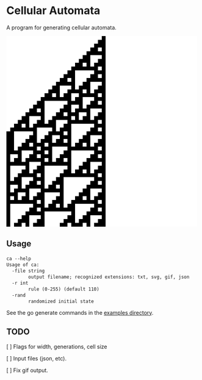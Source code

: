 # Cellular Automata

A program for generating cellular automata.

![example.svg](example/example.png "Example png")

## Usage

```
ca --help
Usage of ca:
  -file string
    	output filename; recognized extensions: txt, svg, gif, json
  -r int
    	rule (0-255) (default 110)
  -rand
    	randomized initial state
```

See the go generate commands in the [examples directory](example/example.go).

## TODO

[ ] Flags for width, generations, cell size

[ ] Input files (json, etc).

[ ] Fix gif output.